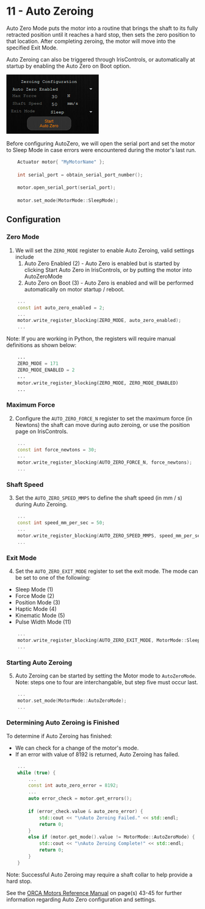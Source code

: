 # 11 - Auto Zeroing

Auto Zero Mode puts the motor into a routine that brings the shaft to its fully retracted position until it reaches a hard stop, then sets the zero position to that location. After completing zeroing, the motor will move into the specified Exit Mode. 

Auto Zeroing can also be triggered through IrisControls, or automatically at startup by enabling the Auto Zero on Boot option. 

![Auto Zeroing in IrisControls](./resources/iriscontrols_auto_zero.png)

Before configuring AutoZero, we will open the serial port and set the motor to Sleep Mode in case errors were encountered during the motor's last run.

```./main.cpp
    Actuator motor{ "MyMotorName" };

    int serial_port = obtain_serial_port_number();

    motor.open_serial_port(serial_port);

    motor.set_mode(MotorMode::SleepMode);
```


## Configuration

### Zero Mode

1. We will set the `ZERO_MODE` register to enable Auto Zeroing, valid settings include
    1. Auto Zero Enabled (2) - Auto Zero is enabled but is started by clicking Start Auto Zero in IrisControls, or by putting the motor into AutoZeroMode
    2. Auto Zero on Boot (3) - Auto Zero is enabled and will be performed automatically on motor startup / reboot.

```./main.cpp
    ...
    const int auto_zero_enabled = 2;
    ...
    motor.write_register_blocking(ZERO_MODE, auto_zero_enabled);
    ...
```

Note: If you are working in Python, the registers will require manual definitions as shown below: 

```./main.py
    ...
    ZERO_MODE = 171
    ZERO_MODE_ENABLED = 2
    ...
    motor.write_register_blocking(ZERO_MODE, ZERO_MODE_ENABLED)
    ...
```

### Maximum Force

2. Configure the `AUTO_ZERO_FORCE_N` register to set the maximum force (in Newtons) the shaft can move during auto zeroing, or use the position page on IrisControls. 

```./main.cpp
    ...
    const int force_newtons = 30;
    ...
    motor.write_register_blocking(AUTO_ZERO_FORCE_N, force_newtons);
    ...
```

### Shaft Speed

3. Set the `AUTO_ZERO_SPEED_MMPS` to define the shaft speed (in mm / s) during Auto Zeroing. 

```./main.cpp
    ...
    const int speed_mm_per_sec = 50;
    ...
    motor.write_register_blocking(AUTO_ZERO_SPEED_MMPS, speed_mm_per_sec);
    ...
```

### Exit Mode

4. Set the `AUTO_ZERO_EXIT_MODE` register to set the exit mode. The mode can be set to one of the following:
- Sleep Mode (1)
- Force Mode (2)
- Position Mode (3)
- Haptic Mode (4)
- Kinematic Mode (5)
- Pulse Width Mode (11)

```./main.cpp
    ...
    motor.write_register_blocking(AUTO_ZERO_EXIT_MODE, MotorMode::SleepMode);
    ...
```

### Starting Auto Zeroing

5. Auto Zeroing can be started by setting the Motor mode to `AutoZeroMode`. Note: steps one to four are interchangable, but step five must occur last.

```./main.cpp
    ...
    motor.set_mode(MotorMode::AutoZeroMode);
    ...
```

### Determining Auto Zeroing is Finished

To determine if Auto Zeroing has finished:
- We can check for a change of the motor's mode. 
- If an error with value of 8192 is returned, Auto Zeroing has failed.

```./main.cpp
    ...
    while (true) {
        ...
        const int auto_zero_error = 8192;
        ...
        auto error_check = motor.get_errors();

        if (error_check.value & auto_zero_error) {
            std::cout << "\nAuto Zeroing Failed." << std::endl;
            return 0;
        }
        else if (motor.get_mode().value != MotorMode::AutoZeroMode) {
            std::cout << "\nAuto Zeroing Complete!" << std::endl;
            return 0;
        }
    }
```

Note: Successful Auto Zeroing may require a shaft collar to help provide a hard stop.

See the [ORCA Motors Reference Manual](https://irisdynamics.com/hubfs/Website/Downloads/Orca/Approved/RM220115_Orca_Series_Reference_Manual.pdf?hsCtaTracking=e63573b5-0822-49c6-ab51-8fd19e3dbc2c%7C02512cb7-0bf7-4398-bf2e-2b2ceb8a6bab) on page(s) 43-45 for further information regarding Auto Zero configuration and settings.
    


  

